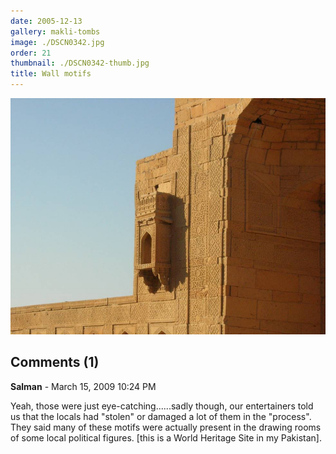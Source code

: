 ```yaml
---
date: 2005-12-13
gallery: makli-tombs
image: ./DSCN0342.jpg
order: 21
thumbnail: ./DSCN0342-thumb.jpg
title: Wall motifs
---
```


![Wall motifs](./DSCN0342.jpg)

<div id="comments">

## Comments (1)

<div id="comment">

**Salman** - March 15, 2009 10:24 PM

Yeah, those were just eye-catching......sadly though, our entertainers told us that the locals had "stolen" or damaged a lot of them in the "process". They said many of these motifs were actually present in the drawing rooms of some local political figures. [this is a World Heritage Site in my Pakistan].

</div>

</div>